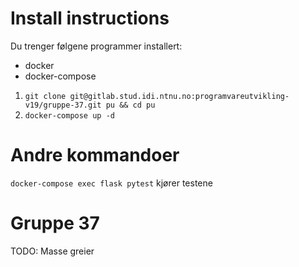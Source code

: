 # Install instructions
Du trenger følgene programmer installert:
* docker
* docker-compose

1. `git clone git@gitlab.stud.idi.ntnu.no:programvareutvikling-v19/gruppe-37.git pu && cd pu`
2. `docker-compose up -d`

# Andre kommandoer
`docker-compose exec flask pytest` kjører testene
# Gruppe 37
TODO: Masse greier
